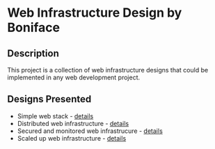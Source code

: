 # Web Infrastructure Design by Boniface 

## Description

This project is a collection of web infrastructure designs that could be implemented in any web development project.

## Designs Presented

+ Simple web stack - [details](0-simple_web_stack.md)
+ Distributed web infrastructure - [details](1-distributed_web_infrastructure.md)
+ Secured and monitored web infrastrucure - [details](2-secured_and_monitored_web_infrastructure.md)
+ Scaled up web infrastructure - [details](3-scale_up.md)
